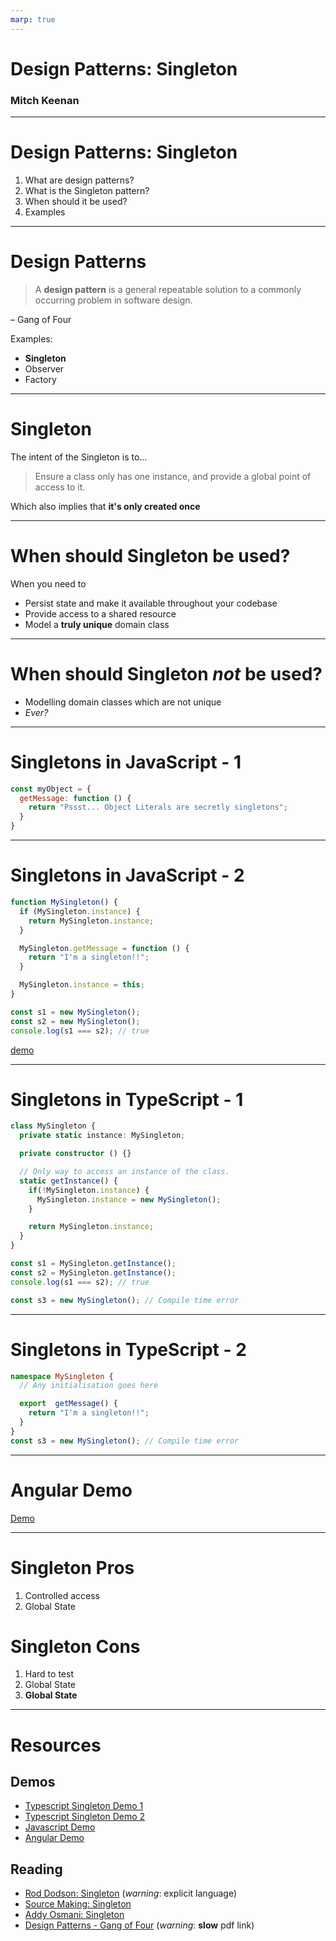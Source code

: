 ```yaml
---
marp: true
---
```


<!-- _class: lead -->

# Design Patterns: Singleton

### Mitch Keenan

---

# Design Patterns: Singleton

1. What are design patterns?
2. What is the Singleton pattern?
3. When should it be used?
4. Examples

---

# Design Patterns

> A **design pattern** is a general repeatable solution to a commonly occurring problem in software design.

– Gang of Four

Examples:

* **Singleton**
* Observer
* Factory

---

# Singleton

The intent of the Singleton is to...

> Ensure a class only has one instance, and provide a global point of access to it.

Which also implies that **it's only created once**

---

# When should Singleton be used?

When you need to

* Persist state and make it available throughout your codebase
* Provide access to a shared resource
* Model a **truly unique** domain class

---

# When should Singleton *not* be used?

* Modelling domain classes which are not unique
* *Ever?*

---

# Singletons in JavaScript - 1

```js
const myObject = {
  getMessage: function () {
    return "Pssst... Object Literals are secretly singletons";
  }
}
```

---

# Singletons in JavaScript - 2

```js
function MySingleton() {
  if (MySingleton.instance) {
    return MySingleton.instance;
  }

  MySingleton.getMessage = function () {
    return "I'm a singleton!!";
  }

  MySingleton.instance = this;
}

const s1 = new MySingleton();
const s2 = new MySingleton();
console.log(s1 === s2); // true
```

[demo](https://repl.it/repls/UnhealthyStupendousNagware)

---

# Singletons in TypeScript - 1

```typescript
class MySingleton {
  private static instance: MySingleton;

  private constructor () {}

  // Only way to access an instance of the class.
  static getInstance() {
    if(!MySingleton.instance) {
      MySingleton.instance = new MySingleton();
    }

    return MySingleton.instance;
  }
}

const s1 = MySingleton.getInstance();
const s2 = MySingleton.getInstance();
console.log(s1 === s2); // true

const s3 = new MySingleton(); // Compile time error
```

---

# Singletons in TypeScript - 2

```typescript
namespace MySingleton {
  // Any initialisation goes here

  export  getMessage() {
    return "I'm a singleton!!";
  }
}
const s3 = new MySingleton(); // Compile time error
```

---

# Angular Demo

[Demo](https://stackblitz.com/angular/yvoxyppqrkr?file=src%2Fapp%2Fitems%2Fitems.service.ts)

---

# Singleton Pros

1. Controlled access
2. Global State

# Singleton Cons

1. Hard to test
2. Global State
3. **Global State**

---

# Resources

## Demos

* [Typescript Singleton Demo 1](https://www.typescriptlang.org/play/#code/MYGwhgzhAECyCeBlAlgOwOYgKYBcD2q0A3gLABQ00ADgE7IBuYOW0EOTyw0abYqwWAFxwkaTLgIBucuUq0GTFsAJsaAV2D4a0ABQBKYgF8ZFaAHoz0APKoQ8aAHcw9-NDDABUN4R7t+LPAAzaBwACyVwKAA6WWo1ACMQTlZ2HGT0XABJVF5-fWJYymRAnQBCBBQMbHxUKN8+AQMiEUrxGrqcvwFoAF5oVCwHFrFqgn1JaGNTShpcNRpCCpGJWvr-aVMpqfJlTtYARl7hqpWojJxs3IFxnZUcVgAmI6WT9vPLrqwbsl2IPGwoiA8OgdBBDj0IY89BMLCF1FgTL97hAAMxHAZDF5tMbQ8yWADCeAAtlRkNgQsgiSwsDQaHgaEA)
* [Typescript Singleton Demo 2](https://www.typescriptlang.org/play/#code/MYGwhgzhAECyCeBlAlgOwOYgKYBcD2q0A3gLABQ00ADgE7IBuYOW0EOTyw0abYqwWAFxwkaTLgIBucuUq0GTFsAJsaAV2D4a0ABQBKYgF8ZFaAHoz0APKoQ8aAHcw9-NDDABUN4R7t+LPAAzaBwACyVwKAA6WWo1ACMQTlZ2HGT0XABJVF5-fWJYymRAnQBCBBQMbHxUKN8+AQMiEUrxGrqcvwFoAF5oVCwHFrFqgn1JaGNTShpcNRpCCpGJWvr-aVMpqfJlTtYARl7hqpWojJxs3IFxnZUcVgAmI6WT9vPLrqwbsl2IPGwoiA8OgdBBDj0IY89BMLCF1FgTL97hAAMxHAZDF5tMbQ8yWADCeAAtlRkNgQsgiSwsDQaHgaEA)
* [Javascript Demo](https://repl.it/repls/UnhealthyStupendousNagware)
* [Angular Demo](https://stackblitz.com/angular/yvoxyppqrkr?file=src%2Fapp%2Fitems%2Fitems.service.ts)

## Reading

* [Rod Dodson: Singleton](https://robdodson.me/javascript-design-patterns-singleton/) (*warning*: explicit language)
* [Source Making: Singleton](https://sourcemaking.com/design_patterns/singleton)
* [Addy Osmani: Singleton](https://addyosmani.com/resources/essentialjsdesignpatterns/book/#singletonpatternjavascript)
* [Design Patterns - Gang of Four](http://www.uml.org.cn/c++/pdf/DesignPatterns.pdf) (*warning*: **slow** pdf link)
